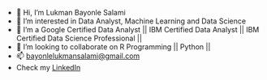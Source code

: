 - 👋 Hi, I’m Lukman Bayonle Salami 
- 👀 I’m interested in Data Analyst, Machine Learning and Data Science 
- 🌱 I’m a Google Certified Data Analyst || IBM Certified Data Analyst || IBM Certified Data Science Professional ||
- 💞️ I’m looking to collaborate on R Programming || Python || 
- 📫 bayonlelukmansalami@gmail.com 
- Check my  [LinkedIn](https://www.linkedin.com/in/salamibayonlelukman/)
<!---
bayonlelukmansalami/bayonlelukmansalami is a ✨ special ✨ repository because its `README.md` (this file) appears on your GitHub profile.
You can click the Preview link to take a look at your changes.
--->
